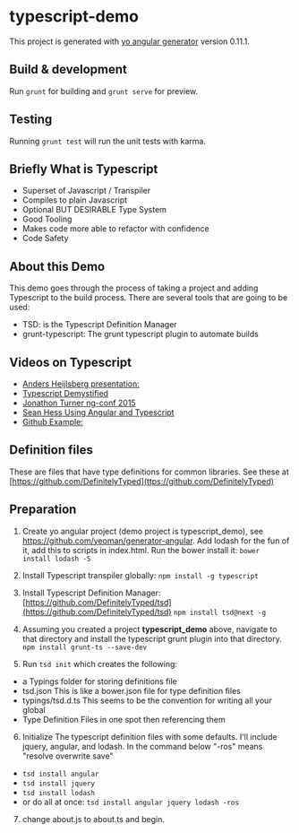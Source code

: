 # typescript-demo

This project is generated with [yo angular generator](https://github.com/yeoman/generator-angular)
version 0.11.1.

## Build & development

Run `grunt` for building and `grunt serve` for preview.

## Testing

Running `grunt test` will run the unit tests with karma.

## Briefly What is Typescript
* Superset of Javascript / Transpiler
* Compiles to plain Javascript
* Optional BUT DESIRABLE Type System
* Good Tooling
* Makes code more able to refactor with confidence
* Code Safety

## About this Demo
This demo goes through the process of taking a project and adding Typescript to the build process.  There are several
tools that are going to be used:

- TSD: is the Typescript Definition Manager
- grunt-typescript: The grunt typescript plugin to automate builds

## Videos on Typescript
* [Anders Heijlsberg presentation:](https://www.youtube.com/watch?v=Ut694dsIa8w)
* [Typescript Demystified](https://www.youtube.com/watch?v=kb7tvaBJeMs)
* [Jonathon Turner ng-conf 2015](https://www.youtube.com/watch?v=Xw93oketp18)
* [Sean Hess Using Angular and Typescript](https://www.youtube.com/watch?v=u6TeBM_SC8w)
*    [Github Example: ](https://github.com/seanhess/angularjs-typescript)

## Definition files
These are files that have type definitions for common libraries. 
See these at [https://github.com/DefinitelyTyped](ttps://github.com/DefinitelyTyped)


## Preparation
1. Create yo angular project (demo project is typescript_demo), see https://github.com/yeoman/generator-angular. 
Add lodash for the fun of it, add this to scripts in index.html.  Run the bower install it: 
`bower install lodash -S`

2. Install Typescript transpiler globally: `npm install -g typescript`

3. Install Typescript Definition Manager: [https://github.com/DefinitelyTyped/tsd](https://github.com/DefinitelyTyped/tsd)
`npm install tsd@next -g`

4. Assuming you created a project __typescript_demo__ above, navigate to that directory
and install the typescript grunt plugin into that directory. 
`npm install grunt-ts --save-dev`

5. Run `tsd init` which creates the following:
  * a Typings folder for storing definitions file
  * tsd.json This is like a bower.json file for type definition files
  * typings/tsd.d.ts This seems to be the convention for writing all your global
  * Type Definition Files in one spot then referencing them

6. Initialize The typescript definition files with some defaults. I'll include jquery, angular, and lodash.  In 
the command below "-ros" means "resolve overwrite save"
  * `tsd install angular`
  * `tsd install jquery`
  * `tsd install lodash`
  * or do all at once: `tsd install angular jquery lodash -ros`

7. change about.js to about.ts and begin.

